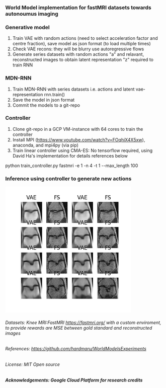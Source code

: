 ### World Model implementation for fastMRI datasets towards autonoumus imaging 

###  Generative model
 1. Train VAE with random actions (need to select acceleration factor and centre fraction), save model as json format (to load multiple times) 
 2. Check VAE recons: they will be blurry use autoregressive flows 
 3. Generate series datasets with random actions "a" and relavant, reconstructed images to obtain latent representation "z" required to train RNN


### MDN-RNN 

 1. Train MDN-RNN with series datasets i.e. actions and latent vae-representation rnn.train()
 2. Save the model in json format
 3. Commit the models to a git-repo


### Controller 

 1. Clone git-repo in a GCP VM-instance with 64 cores to train the controller
 2. Install MPI (https://www.youtube.com/watch?v=FOqhiX4X5xw), anaconda, and mpi4py (via pip)
 3. Train linear controller using CMA-ES: No tensorflow required, using David Ha's implementation for details references below

python train_controller.py fastmri -e 1 -n 4 -t 1 --max_length 100

### Inference using controller to generate new actions

![alt text](https://github.com/JP-MRPhys/world_model/blob/master/models/trained_models/CVAE/images_1/_rollout_12a_8.0_.png)




###### Datasets: Knee MRI:FastMRI https://fastmri.org/ with a custom enviroment, to provide rewards are MSE between gold standard and reconstructed images




###### References: https://github.com/hardmaru/WorldModelsExperiments

###### License: MIT Open source

##### Acknowledgements: Google Cloud Platform for research credits 


